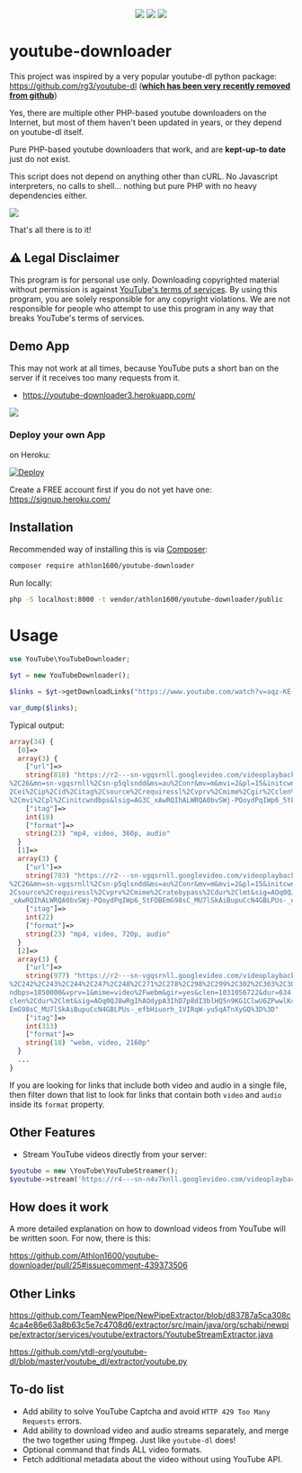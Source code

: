 <center>
  
![](https://img.shields.io/packagist/dt/Athlon1600/youtube-downloader.svg) ![](https://img.shields.io/github/last-commit/Athlon1600/youtube-downloader.svg) ![](https://img.shields.io/github/license/Athlon1600/youtube-downloader.svg)

</center>

# youtube-downloader

This project was inspired by a very popular youtube-dl python package:  
https://github.com/rg3/youtube-dl ([**which has been very recently removed from github**](https://news.ycombinator.com/item?id=24872911))

Yes, there are multiple other PHP-based youtube downloaders on the Internet, 
but most of them haven't been updated in years, or they depend on youtube-dl itself.  

Pure PHP-based youtube downloaders that work, and are **kept-up-to date** just do not exist.

This script does not depend on anything other than cURL. 
No Javascript interpreters, no calls to shell... nothing but pure PHP with no heavy dependencies either.

![](https://i.imgur.com/lW3OxvG.png?1)

That's all there is to it!

## :warning: Legal Disclaimer

This program is for personal use only. 
Downloading copyrighted material without permission is against [YouTube's terms of services](https://www.youtube.com/static?template=terms). 
By using this program, you are solely responsible for any copyright violations. 
We are not responsible for people who attempt to use this program in any way that breaks YouTube's terms of services.

## Demo App

This may not work at all times, because YouTube puts a short ban on the server if it receives too many requests from it.

- https://youtube-downloader3.herokuapp.com/

![](http://proxynova.s3.us-east-1.amazonaws.com/youtube-downloader-save-video.png)


### Deploy your own App

on Heroku:

[![Deploy](https://www.herokucdn.com/deploy/button.svg)](https://heroku.com/deploy)


Create a FREE account first if you do not yet have one:  
https://signup.heroku.com/

Installation
-------

Recommended way of installing this is via [Composer](http://getcomposer.org):

```bash
composer require athlon1600/youtube-downloader
```

Run locally:

```bash
php -S localhost:8000 -t vendor/athlon1600/youtube-downloader/public
```


# Usage


```php
use YouTube\YouTubeDownloader;

$yt = new YouTubeDownloader();

$links = $yt->getDownloadLinks("https://www.youtube.com/watch?v=aqz-KE-bpKQ");

var_dump($links);
```

Typical output:

```php
array(34) {
  [0]=>
  array(3) {
    ["url"]=>
    string(818) "https://r2---sn-vgqsrnll.googlevideo.com/videoplayback?expire=1603662577&ei=kZ6VX4bVKsX2igTRw7bYDA&ip=73.44.159.175&id=o-AAp5zheuntq2b_3xaazjawoVuUu81dOj4UMFCwvobO6S&itag=18&source=youtube&requiressl=yes&mh=aP&mm=31
%2C26&mn=sn-vgqsrnll%2Csn-p5qlsndd&ms=au%2Conr&mv=m&mvi=2&pl=15&initcwndbps=1850000&vprv=1&mime=video%2Fmp4&gir=yes&clen=47526444&ratebypass=yes&dur=634.624&lmt=1544610273905877&mt=1603640800&fvip=2&c=WEB&txp=5531432&sparams=expire%
2Cei%2Cip%2Cid%2Citag%2Csource%2Crequiressl%2Cvprv%2Cmime%2Cgir%2Cclen%2Cratebypass%2Cdur%2Clmt&sig=AOq0QJ8wRAIgaXRmqTcfpJyamC35s18BJagdAX2qbzdOxENTvpvJf94CICZpv5_A6lzAIEynLJSP_a2gNj1YuXGDpVawA5Tr1avo&lsparams=mh%2Cmm%2Cmn%2Cms%2Cmv
%2Cmvi%2Cpl%2Cinitcwndbps&lsig=AG3C_xAwRQIhALWRQA0bvSWj-PQoydPqIWp6_5tFDBEmG98sC_MU7lSkAiBupuCcN4GBLPUs-_efbHiuorh_1VIRqW-yu5qATnXyGQ%3D%3D"
    ["itag"]=>
    int(18)
    ["format"]=>
    string(23) "mp4, video, 360p, audio"
  }
  [1]=>
  array(3) {
    ["url"]=>
    string(783) "https://r2---sn-vgqsrnll.googlevideo.com/videoplayback?expire=1603662577&ei=kZ6VX4bVKsX2igTRw7bYDA&ip=73.44.159.175&id=o-AAp5zheuntq2b_3xaazjawoVuUu81dOj4UMFCwvobO6S&itag=22&source=youtube&requiressl=yes&mh=aP&mm=31
%2C26&mn=sn-vgqsrnll%2Csn-p5qlsndd&ms=au%2Conr&mv=m&mvi=2&pl=15&initcwndbps=1850000&vprv=1&mime=video%2Fmp4&ratebypass=yes&dur=634.624&lmt=1544610886483826&mt=1603640800&fvip=2&c=WEB&txp=5532432&sparams=expire%2Cei%2Cip%2Cid%2Citag%
2Csource%2Crequiressl%2Cvprv%2Cmime%2Cratebypass%2Cdur%2Clmt&sig=AOq0QJ8wRAIgSq2NECUHbKyWFOpqecNWJuyHWtv2zyTM-dmaoTeSxAwCIAwhJWN7ttYJCfJgkS91BsgzRpCg_c82ZJzOlS6PNdX3&lsparams=mh%2Cmm%2Cmn%2Cms%2Cmv%2Cmvi%2Cpl%2Cinitcwndbps&lsig=AG3C
_xAwRQIhALWRQA0bvSWj-PQoydPqIWp6_5tFDBEmG98sC_MU7lSkAiBupuCcN4GBLPUs-_efbHiuorh_1VIRqW-yu5qATnXyGQ%3D%3D"
    ["itag"]=>
    int(22)
    ["format"]=>
    string(23) "mp4, video, 720p, audio"
  }
  [2]=>
  array(3) {
    ["url"]=>
    string(977) "https://r2---sn-vgqsrnll.googlevideo.com/videoplayback?expire=1603662577&ei=kZ6VX4bVKsX2igTRw7bYDA&ip=73.44.159.175&id=o-AAp5zheuntq2b_3xaazjawoVuUu81dOj4UMFCwvobO6S&itag=313&aitags=133%2C134%2C135%2C136%2C137%2C160
%2C242%2C243%2C244%2C247%2C248%2C271%2C278%2C298%2C299%2C302%2C303%2C308%2C313%2C315%2C394%2C395%2C396%2C397%2C398%2C399&source=youtube&requiressl=yes&mh=aP&mm=31%2C26&mn=sn-vgqsrnll%2Csn-p5qlsndd&ms=au%2Conr&mv=m&mvi=2&pl=15&initcw
ndbps=1850000&vprv=1&mime=video%2Fwebm&gir=yes&clen=1031056722&dur=634.566&lmt=1544610999847472&mt=1603640800&fvip=2&keepalive=yes&c=WEB&txp=5532432&sparams=expire%2Cei%2Cip%2Cid%2Caitags%2Csource%2Crequiressl%2Cvprv%2Cmime%2Cgir%2C
clen%2Cdur%2Clmt&sig=AOq0QJ8wRgIhAOdypA3IhD7p8dI3blHQ5n9KG1ClwU6ZPwwlK4CWYn7XAiEAgnPJSrG2efjxMNrZazEgk2yb2k_gO1cerel30CJRV9w%3D&lsparams=mh%2Cmm%2Cmn%2Cms%2Cmv%2Cmvi%2Cpl%2Cinitcwndbps&lsig=AG3C_xAwRQIhALWRQA0bvSWj-PQoydPqIWp6_5tFDB
EmG98sC_MU7lSkAiBupuCcN4GBLPUs-_efbHiuorh_1VIRqW-yu5qATnXyGQ%3D%3D"
    ["itag"]=>
    int(313)
    ["format"]=>
    string(18) "webm, video, 2160p"
  }
  ...
}
```

If you are looking for links that include both video and audio in a single file, 
then filter down that list to look for links that contain both `video` and `audio` inside its `format` property.

## Other Features

- Stream YouTube videos directly from your server:

```php
$youtube = new \YouTube\YouTubeStreamer();
$youtube->stream('https://r4---sn-n4v7knll.googlevideo.com/videoplayback?...');
```


## How does it work

A more detailed explanation on how to download videos from YouTube will be written soon.
For now, there is this:  

https://github.com/Athlon1600/youtube-downloader/pull/25#issuecomment-439373506

## Other Links

https://github.com/TeamNewPipe/NewPipeExtractor/blob/d83787a5ca308c4ca4e86e63a8b63c5e7c4708d6/extractor/src/main/java/org/schabi/newpipe/extractor/services/youtube/extractors/YoutubeStreamExtractor.java

https://github.com/ytdl-org/youtube-dl/blob/master/youtube_dl/extractor/youtube.py

## To-do list

- Add ability to solve YouTube Captcha and avoid `HTTP 429 Too Many Requests` errors.
- Add ability to download video and audio streams separately, and merge the two together using ffmpeg. Just like `youtube-dl` does!  
- Optional command that finds ALL video formats.
- Fetch additional metadata about the video without using YouTube API.
